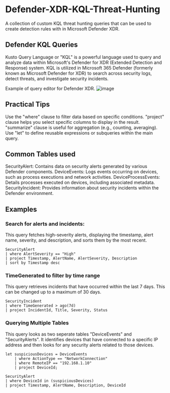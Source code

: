 # Defender-XDR-KQL-Threat-Hunting
A collection of custom KQL threat hunting queries that can be used to create detection rules with in Microsoft Defender XDR. 

## Defender KQL Queries

Kusto Query Language or  "KQL" is a powerful language used to query and analyze data within Microsoft's Defender for XDR (Extended Detection and Response) system. KQL is utilized in Microsoft 365 Defender (formerly known as Microsoft Defender for XDR) to search across security logs, detect threats, and investigate security incidents.




Example of query editor for Defender XDR.
![image](https://github.com/user-attachments/assets/e233a335-0f42-4009-bf72-615bfa6b4612)


## Practical Tips
Use the "where" clause to filter data based on specific conditions.
"project" clause helps you select specific columns to display in the result.
"summarize" clause is useful for aggregation (e.g., counting, averaging).
Use "let" to define reusable expressions or subqueries within the main query.


## Common Tables used

SecurityAlert: Contains data on security alerts generated by various Defender components.
DeviceEvents: Logs events occurring on devices, such as process executions and network activities.
DeviceProcessEvents: Details processes executed on devices, including associated metadata.
SecurityIncident: Provides information about security incidents within the Defender environment.

## Examples 

### Search for alerts and incidents:

This query fetches high-severity alerts, displaying the timestamp, alert name, severity, and description, and sorts them by the most recent.

```
SecurityAlert
| where AlertSeverity == "High"
| project Timestamp, AlertName, AlertSeverity, Description
| sort by Timestamp desc
```

### TimeGenerated to filter by time range 
This query retrieves incidents that have occurred within the last 7 days. This can be changed up to a maximum of 30 days.
```
SecurityIncident
| where TimeGenerated > ago(7d)
| project IncidentId, Title, Severity, Status
```


### Querying Multiple Tables

This query looks as two seperate tables "DeviceEvents" and "SecurityAlerts". It identifies devices that have connected to a specific IP address and then looks for any security alerts related to those devices.
```
let suspiciousDevices = DeviceEvents
    | where ActionType == "NetworkConnection"
    | where RemoteIP == "192.168.1.10"
    | project DeviceId;

SecurityAlert
| where DeviceId in (suspiciousDevices)
| project Timestamp, AlertName, Description, DeviceId
```

